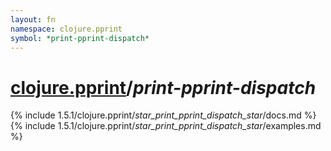 ```yaml
---
layout: fn
namespace: clojure.pprint
symbol: *print-pprint-dispatch*
---
```


# [clojure.pprint](../)/*print-pprint-dispatch*

{% include 1.5.1/clojure.pprint/_star_print_pprint_dispatch_star_/docs.md %}
{% include 1.5.1/clojure.pprint/_star_print_pprint_dispatch_star_/examples.md %}

